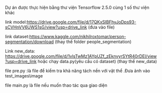 Dự án được thực hiện bằng thư viện Tensorflow 2.5.0 cùng 1 số thư viện khác

link model:https://drive.google.com/file/d/17QKxSIBFhyJoDps93-sCVHnVV6UWS1sG/view?usp=drive_link (đưa vào file)

link dataset:https://www.kaggle.com/nikhilroxtomar/person-segmentation/download (thay thế folder people_segmentation)

Link new_data:  https://drive.google.com/file/d/1vlsTwMz1AYpUZf_zEknvyrSYtR40rDEl/view?usp=drive_link     hoặc chạy data.py(yêu cầu có dataset) (thay thế new_data)

file pre.py :là file để kiểm tra khả năng tách nền với vật thể .Đưa ảnh vào test_images\image

file main.py là file nếu muốn thao tác qua giao diện
